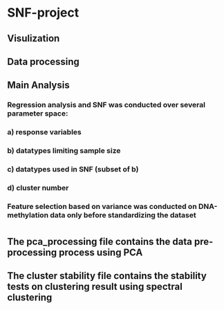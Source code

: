 # SNF-project
## Visulization

## Data processing

## Main Analysis


### Regression analysis and SNF was conducted over several parameter space:
###  a) response variables
###  b) datatypes limiting sample size
###  c) datatypes used in SNF (subset of b)
###  d) cluster number
### Feature selection based on variance was conducted on DNA-methylation data only before standardizing the dataset
#
## The pca_processing file contains the data pre-processing process using PCA
## The cluster stability file contains the stability tests on clustering result using spectral clustering

